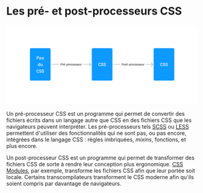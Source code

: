 # Les pré- et post-processeurs CSS

![Schéma illustrant la différence entre un pré- et un post-processeur](schema.jpg)

Un pré-processeur CSS est un programme qui permet de convertir
des fichiers écrits dans un langage autre que CSS en des fichiers
CSS que les navigateurs peuvent interpréter. Les pré-processeurs
tels [SCSS](https://sass-lang.com) ou [LESS](https://lesscss.org)
permettent d'utiliser des fonctionnalités qui ne sont pas, ou
pas encore, intégrées dans le langage CSS : règles imbriquées,
*mixins*, fonctions, et plus encore.

Un post-processeur CSS est un programme qui permet de transformer des
fichiers CSS de sorte à rendre leur conception plus ergonomique. [CSS
Modules](https://github.com/css-modules/css-modules), par exemple,
transforme les fichiers CSS afin que leur portée soit locale.
Certains transcompilateurs transforment le CSS moderne afin qu'ils
soient compris par davantage de navigateurs.
